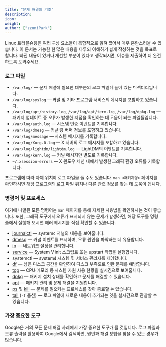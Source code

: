 ```yaml
---
title: "문제 해결의 기초"
description:
icon:
weight:
author: ["zzuniPark"]
---
```


Linux 트러블슈팅은 여러 구성 요소들이 복합적으로 얽혀 있어서 매우 혼란스러울 수 있습니다. 이 문서는 가능한 한 많은 내용을 다루되 이해하기 쉽게 작성하는 것을 목표로 합니다. 빠진 내용이 있거나 개선할 부분이 있다고 생각되시면, 이슈를 제출하여 더 완전하도록 도와주세요.

### 로그 파일

-   `/var/log/` — 문제 해결에 필요한 대부분의 로그 파일이 들어 있는 디렉터리입니다.
-   `/var/log/syslog` — 커널 및 기타 프로그램·서비스의 메시지를 포함하고 있습니다.
-   `/var/log/apt/history.log`, `/var/log/apt/term.log`, `/var/log/dpkg.log` — 패키지 업데이트 중 오류가 발생한 지점을 확인하는 데 도움이 되는 파일들입니다.
-   `/var/log/auth.log` — 시스템 인증 이벤트를 기록합니다.
-   `/var/log/dmesg` — 커널 링 버퍼 정보를 포함하고 있습니다.
-   `/var/log/message` — 시스템 메시지를 기록합니다.
-   `/var/log/Xorg.0.log` — X 서버의 로그 메시지를 포함하고 있습니다.
-   `/var/log/lightdm/lightdm.log` — LightDM의 이벤트를 기록합니다.
-   `/var/log/kern.log` — 커널 메시지만 별도로 기록합니다.
-   `~/.xsession-errors` — X 윈도우 세션 내에서 발생한 그래픽 환경 오류를 기록합니다.

프로그램에 따라 자체 위치에 로그 파일을 둘 수도 있습니다. `man <패키지명>` 페이지를 확인하시면 해당 프로그램의 로그 파일 위치나 다른 관련 정보를 찾는 데 도움이 됩니다.

### 명령어 및 프로세스

여기에 나열된 모든 명령어는 `man` 페이지를 통해 자세한 사용법을 확인하시는 것이 좋습니다. 또한, 그래픽 도구에서 오류가 표시되지 않는 문제가 발생하면, 해당 도구를 명령줄에서 실행해 보시면 에러 메시지를 직접 확인할 수 있습니다.

-   [journalctl](https://manpages.debian.org/buster/systemd/journalctl.1.en.html) — systemd 저널의 내용을 보여줍니다.
-   [dmesg](https://manpages.debian.org/buster/util-linux/dmesg.1.en.html) — 커널 이벤트를 표시하며, 오류 원인을 파악하는 데 유용합니다.
-   [ip](https://manpages.debian.org/buster/iproute2/ip.8.en.html) — 네트워크 설정을 관리합니다.
-   [service](https://manpages.debian.org/buster/init-system-helpers/service.8.en.html) — System V init 스크립트 또는 upstart 작업을 실행합니다.
-   [systemctl](https://manpages.debian.org/buster/systemd/systemctl.1.en.html) — systemd 시스템 및 서비스 관리자를 제어합니다.
-   [df](https://manpages.debian.org/buster/coreutils/df.1.en.html) — 남은 디스크 공간을 확인하여 디스크 부족으로 인한 문제를 예방합니다.
-   [top](https://manpages.debian.org/buster/procps/top.1.en.html) — CPU·메모리 등 시스템 자원 사용 현황을 실시간으로 보여줍니다.
-   [dpkg](https://manpages.debian.org/buster/dpkg/dpkg.1.en.html) — 패키지 설치 상태를 확인하고 문제를 해결할 수 있습니다.
-   [apt](https://manpages.debian.org/buster/apt/apt.8.en.html) — 패키지 관리 및 문제 해결을 지원합니다.
-   [ps](https://manpages.debian.org/buster/procps/ps.1.en.html) 및 [kill](https://manpages.debian.org/buster/procps/kill.1.en.html) — 문제를 일으키는 프로세스를 찾아 종료할 수 있습니다.
-   [tail](https://manpages.debian.org/buster/coreutils/tail.1.en.html) (`-f` 옵션) — 로그 파일에 새로운 내용이 추가되는 것을 실시간으로 관찰할 수 있습니다.

### 가장 중요한 도구

Google은 거의 모든 문제 해결 사례에서 가장 중요한 도구가 될 것입니다. 로그 파일과 오류 출력을 활용하여 Google에서 검색하면, 원인과 해결 방법을 찾을 수 있는 경우가 많습니다.
